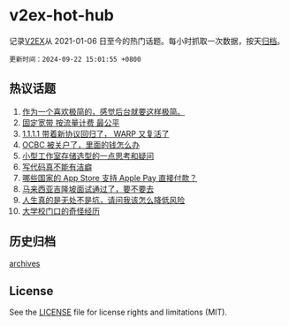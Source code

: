 # v2ex-hot-hub

 记录[V2EX](https://www.v2ex.com/)从 2021-01-06 日至今的热门话题。每小时抓取一次数据，按天[归档](archives)。

`更新时间：2024-09-22 15:01:55 +0800`

## 热议话题

1. [作为一个喜欢极简的，感觉后台就要这样极简。](https://www.v2ex.com/t/1074643)
1. [固定宽带 按流量计费 最公平](https://www.v2ex.com/t/1074762)
1. [1.1.1.1 带着新协议回归了， WARP 又复活了](https://www.v2ex.com/t/1074753)
1. [OCBC 被关户了，里面的钱怎么办](https://www.v2ex.com/t/1074629)
1. [小型工作室存储选型的一点思考和疑问](https://www.v2ex.com/t/1074658)
1. [写代码真不能有洁癖](https://www.v2ex.com/t/1074626)
1. [哪些国家的 App Store 支持 Apple Pay 直接付款？](https://www.v2ex.com/t/1074659)
1. [马来西亚吉隆坡面试通过了，要不要去](https://www.v2ex.com/t/1074675)
1. [人生真的是无处不是坑，请问我该怎么降低风险](https://www.v2ex.com/t/1074670)
1. [大学校门口的奇怪经历](https://www.v2ex.com/t/1074671)

## 历史归档

[archives](archives)

## License

See the [LICENSE](LICENSE) file for license rights and limitations (MIT).
